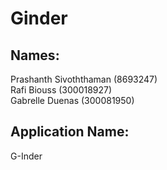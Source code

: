 # Ginder
## Names:
Prashanth Sivoththaman (8693247)  
Rafi Biouss (300018927)  
Gabrelle Duenas (300081950)  

## Application Name:
G-Inder